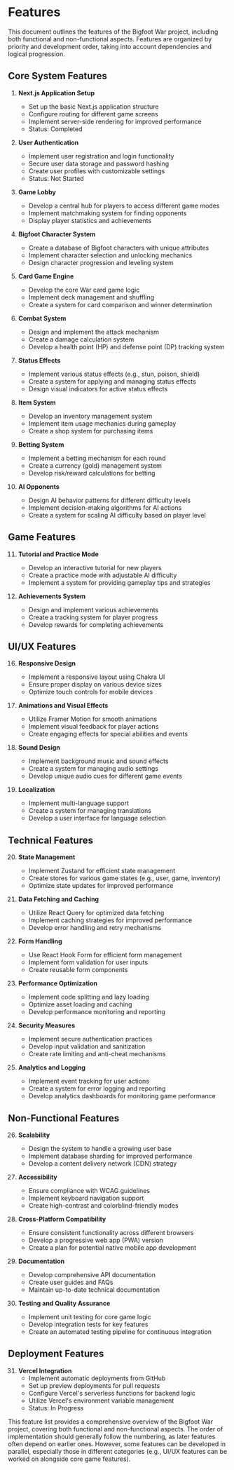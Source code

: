 # Features

This document outlines the features of the Bigfoot War project, including both functional and non-functional aspects. Features are organized by priority and development order, taking into account dependencies and logical progression.

## Core System Features

1. **Next.js Application Setup**
   - Set up the basic Next.js application structure
   - Configure routing for different game screens
   - Implement server-side rendering for improved performance
   - Status: Completed

2. **User Authentication**
   - Implement user registration and login functionality
   - Secure user data storage and password hashing
   - Create user profiles with customizable settings
   - Status: Not Started

3. **Game Lobby**
   - Develop a central hub for players to access different game modes
   - Implement matchmaking system for finding opponents
   - Display player statistics and achievements

4. **Bigfoot Character System**
   - Create a database of Bigfoot characters with unique attributes
   - Implement character selection and unlocking mechanics
   - Design character progression and leveling system

5. **Card Game Engine**
   - Develop the core War card game logic
   - Implement deck management and shuffling
   - Create a system for card comparison and winner determination

6. **Combat System**
   - Design and implement the attack mechanism
   - Create a damage calculation system
   - Develop a health point (HP) and defense point (DP) tracking system

7. **Status Effects**
   - Implement various status effects (e.g., stun, poison, shield)
   - Create a system for applying and managing status effects
   - Design visual indicators for active status effects

8. **Item System**
   - Develop an inventory management system
   - Implement item usage mechanics during gameplay
   - Create a shop system for purchasing items

9. **Betting System**
   - Implement a betting mechanism for each round
   - Create a currency (gold) management system
   - Develop risk/reward calculations for betting

10. **AI Opponents**
    - Design AI behavior patterns for different difficulty levels
    - Implement decision-making algorithms for AI actions
    - Create a system for scaling AI difficulty based on player level

## Game Features

11. **Tutorial and Practice Mode**
    - Develop an interactive tutorial for new players
    - Create a practice mode with adjustable AI difficulty
    - Implement a system for providing gameplay tips and strategies

13. **Achievements System**
    - Design and implement various achievements
    - Create a tracking system for player progress
    - Develop rewards for completing achievements

## UI/UX Features

16. **Responsive Design**
    - Implement a responsive layout using Chakra UI
    - Ensure proper display on various device sizes
    - Optimize touch controls for mobile devices

17. **Animations and Visual Effects**
    - Utilize Framer Motion for smooth animations
    - Implement visual feedback for player actions
    - Create engaging effects for special abilities and events

18. **Sound Design**
    - Implement background music and sound effects
    - Create a system for managing audio settings
    - Develop unique audio cues for different game events

19. **Localization**
    - Implement multi-language support
    - Create a system for managing translations
    - Develop a user interface for language selection

## Technical Features

20. **State Management**
    - Implement Zustand for efficient state management
    - Create stores for various game states (e.g., user, game, inventory)
    - Optimize state updates for improved performance

21. **Data Fetching and Caching**
    - Utilize React Query for optimized data fetching
    - Implement caching strategies for improved performance
    - Develop error handling and retry mechanisms

22. **Form Handling**
    - Use React Hook Form for efficient form management
    - Implement form validation for user inputs
    - Create reusable form components

23. **Performance Optimization**
    - Implement code splitting and lazy loading
    - Optimize asset loading and caching
    - Develop performance monitoring and reporting

24. **Security Measures**
    - Implement secure authentication practices
    - Develop input validation and sanitization
    - Create rate limiting and anti-cheat mechanisms

25. **Analytics and Logging**
    - Implement event tracking for user actions
    - Create a system for error logging and reporting
    - Develop analytics dashboards for monitoring game performance

## Non-Functional Features

26. **Scalability**
    - Design the system to handle a growing user base
    - Implement database sharding for improved performance
    - Develop a content delivery network (CDN) strategy

27. **Accessibility**
    - Ensure compliance with WCAG guidelines
    - Implement keyboard navigation support
    - Create high-contrast and colorblind-friendly modes

28. **Cross-Platform Compatibility**
    - Ensure consistent functionality across different browsers
    - Develop a progressive web app (PWA) version
    - Create a plan for potential native mobile app development

29. **Documentation**
    - Develop comprehensive API documentation
    - Create user guides and FAQs
    - Maintain up-to-date technical documentation

30. **Testing and Quality Assurance**
    - Implement unit testing for core game logic
    - Develop integration tests for key features
    - Create an automated testing pipeline for continuous integration

## Deployment Features

31. **Vercel Integration**
    - Implement automatic deployments from GitHub
    - Set up preview deployments for pull requests
    - Configure Vercel's serverless functions for backend logic
    - Utilize Vercel's environment variable management
    - Status: In Progress

This feature list provides a comprehensive overview of the Bigfoot War project, covering both functional and non-functional aspects. The order of implementation should generally follow the numbering, as later features often depend on earlier ones. However, some features can be developed in parallel, especially those in different categories (e.g., UI/UX features can be worked on alongside core game features).

